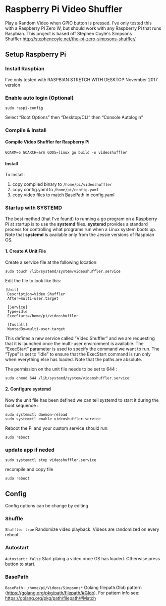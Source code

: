 # Raspberry Pi Video Shuffler
Play a Random Video when GPIO button is pressed.
I've only tested this with a Raspberry Pi Zero W, but should work with any Raspberry Pi that runs Raspbian. 
This project is based off Stephen Coyle's Simpsons Shuffler:http://stephencoyle.net/the-pi-zero-simpsons-shuffler/

## Setup Raspberry Pi
### Install Raspbian
I've only tested with RASPBIAN STRETCH WITH DESKTOP November 2017 version

### Enable auto login (Optional)
```
sudo raspi-config
```
Select “Boot Options” then “Desktop/CLI” then “Console Autologin”

### Compile & Install
#### Compile Video Shuffler for Raspberry Pi
```
GOARM=6 GOARCH=arm GOOS=linux go build -o videoshuffler
```

#### Install
To Install:
1. copy compiled binary to ```/home/pi/videoshuffler```
2. copy config.yaml to ```/home/pi/config.yaml```
3. copy video files to match BasePath in config.yaml

### Startup with SYSTEMD
The best method (that I've found) to running a go program on a Raspberry Pi at startup is to use the **systemd** files. **systemd** provides a standard process for controlling what programs run when a Linux system boots up. 
Note that **systemd** is available only from the Jessie versions of Raspbian OS.

#### 1. Create A Unit File
Create a service file at the following location:
```
sudo touch /lib/systemd/system/videoshuffler.service
```

Edit the file to look like this:
```
[Unit]
 Description=Video Shuffler
 After=multi-user.target

 [Service]
 Type=idle
 ExecStart=/home/pi/videoshuffler

 [Install]
 WantedBy=multi-user.target
```

This defines a new service called “Video Shuffler” and we are requesting that it is launched once the multi-user environment is available. The “ExecStart” parameter is used to specify the command we want to run. The “Type” is set to “idle” to ensure that the ExecStart command is run only when everything else has loaded. Note that the paths are absolute.

The permission on the unit file needs to be set to 644 :
```
sudo chmod 644 /lib/systemd/system/videoshuffler.service
```

#### **2. Configure systemd**
Now the unit file has been defined we can tell systemd to start it during the boot sequence :
```
sudo systemctl daemon-reload
sudo systemctl enable videoshuffler.service
```

Reboot the Pi and your custom service should run:
```
sudo reboot
```

### update app if neded
```
sudo systemctl stop videoshuffler.service
 ```
recompile and copy file
```
sudo reboot
```

## Config
Config options can be change by editing 

### Shuffle 
```Shuffle: true```
Randomize video playback. Videos are randomized on every reboot. 

### Autostart
```Autostart: false```
Start plaing a video once OS has loaded. Otherwise press button to start.

### BasePath
```BasePath: /home/pi/Videos/Simpsons*```
Golang filepath.Glob pattern (https://golang.org/pkg/path/filepath/#Glob). 
For pattern info see: https://golang.org/pkg/path/filepath/#Match 
